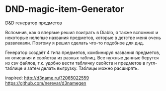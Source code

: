 # DND-magic-item-Generator
D&amp;D генератор предметов

Вспомнив, как я впервые решил поиграть в Diablo, я также вспомнил и некоторые нелепые названия предметов, которые в детстве меня очень развлекали. Поэтому я решил сделать что-то подобное для днд.

Генератор создаёт 4 типа предметов, комбинируя названия предметов, их описания и свойства из разных таблиц. Все нужные данные берутся из csv файлов, т.к. удобно вести табличку свойств и предметов в гугл-таблице и затем делать выгрузку. Таблицы можно расширять.

inspired: http://d3name.ru/?2065022559
https://github.com/nerevar/d3namegen

